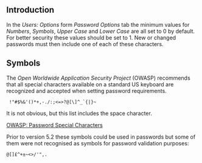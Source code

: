 <!-- Filename: J5.x:Enhancing_Password_Security_with_Symbolic_Characters / Display title: User Password Security -->

## Introduction

In the *Users: Options* form *Password Options* tab the minimum values for 
*Numbers*, *Symbols*, *Upper Case* and *Lower Case* are all set to 0 by default.
For better security these values should be set to 1. New or changed passwords 
must then include one of each of these characters.

## Symbols

The *Open Worldwide Application Security Project* (OWASP) recommends that all 
special characters available on a standard US keyboard are recognized and 
accepted when setting password requirements. 

```
 !"#$%&'()*+,-./:;<=>?@[\]^_`{|}~
 ```

It is not obvious, but this list includes the space character.

[OWASP: Password Special Characters](https://owasp.org/www-community/password-special-characters)

Prior to version 5.2 these symbols could be used in passwords but some of them
were not recognised as symbols for password validation purposes: 
```
@[]£^+±~<>/'",.
``` 
